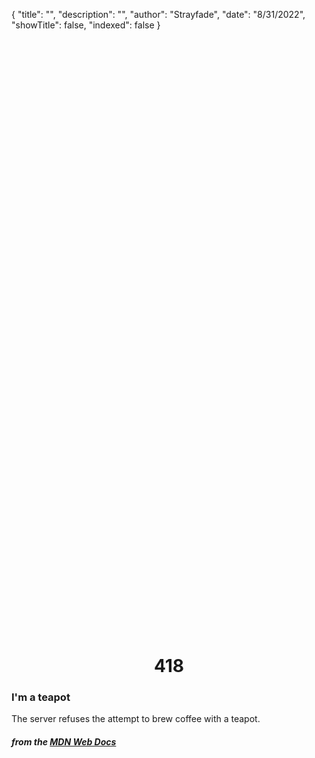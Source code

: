 {
"title": "",
"description": "",
"author": "Strayfade",
"date": "8/31/2022",
"showTitle": false,
"indexed": false
}

<p style="margin-right: auto; margin-left: auto; width: max-content; margin-top: 25vh; opacity: 0.5;"></p>
<h1 style="margin-right: auto; margin-left: auto; width: max-content; margin-top: 3px;">418</h1>

### I'm a teapot

The server refuses the attempt to brew coffee with a teapot.

#### _from the [MDN Web Docs](https://developer.mozilla.org/en-US/docs/Web/HTTP/Status)_
